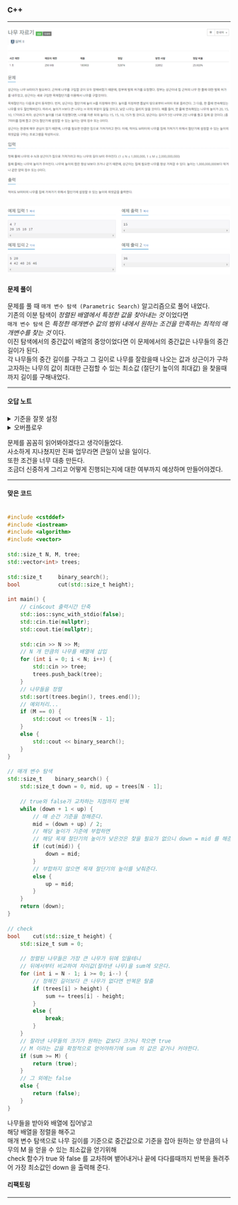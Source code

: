### C++
---

![Alt text](%EB%AC%B8%EC%A0%9C.PNG "문제")

![Alt text](%EC%98%88%EC%A0%9C.PNG "예제")

#### 문제 풀이
문제를 풀 때 `매개 변수 탐색 (Parametric Search)` 알고리즘으로 풀어 내었다.   
기존의 이분 탐색이 *정렬된 배열에서 특정한 값을 찾아내는 것* 이었다면   
`매개 변수 탐색` 은 *특정한 매개변수 값의 범위 내에서 원하는 조건을 만족하는 최적의 매개변수를 찾는 것* 이다.   
이진 탐색에서의 중간값이 배열의 중앙이었다면 이 문제에서의 중간값은 나무들의 중간 길이가 된다.   
각 나무들의 중간 길이를 구하고 그 길이로 나무를 잘랐을때 나오는 값과 상근이가 구하고자하는 나무의 값이 최대한 근접할 수 있는 최소값 (절단기 높이의 최대값) 을 찾을때까지 길이를 구해내었다.

---

#### 오답 노트
<details>
	<summary>기준을 잘못 설정</summary>

``` c++ 

#include <iostream>
#include <algorithm>
#include <array>
#include <vector>

int N, M, tree;
std::vector<int> trees;

int    parametric_search();
bool    cut(int height);

int main() {
	std::ios::sync_with_stdio(false);
	std::cin.tie(nullptr);
	std::cout.tie(nullptr);

	std::cin >> N >> M;
	for (int i = 0; i < N; i++) {
		std::cin >> tree;
		trees.push_back(tree);
	}
std::sort(trees.begin(), trees.end());
std::cout << binary_search();
}

// 매개 변수 탐색
int    parametric_search() {
	int down = 0, mid, up = trees[N - 1], result = 0;
	
	while (down + 1 < up) {
		mid = (down + up) / 2;
		if (cut(mid)) {
			up = mid;
			result = up;
		}
		else {
			down = mid;
		}
	}
	return (result);

// check
bool    cut(int height) {
	int sum = 0, cutted;
	for (int i = N - 1; i >= 0; i--) {
		if (trees[i] > height) {
			sum += trees[i] - height;
		}
		else {
			break;
		}
	}
	//조건 설정 miss
	if (sum > M) {
		return (false);
	}
	else {
		return (true);
	}
}

```   
	   
절단기 높이 기준을 최소값을 구하는 것이면 cut 함수에서 return 값 기준을 반대로 구해서 그대로 출력을 했어야했는데 엉뚱한 방향으로 구해서 추가적인 예외처리가 필요해져 버린데다 그 예외처리도 하지 않아 제대로된 답이 출력되지 않았다.
</details>

<details>
	<summary>오버플로우</summary>

``` c++

#include <iostream>
#include <algorithm>
#include <vector>

int N, M, tree;
std::vector<int> trees;

int    parametric_search();
bool    cut(int height);

int main() {
	std::ios::sync_with_stdio(false);
	std::cin.tie(nullptr);
	std::cout.tie(nullptr);
	std::cin >> N >> M;
	for (int i = 0; i < N; i++) {
		std::cin >> tree;
		trees.push_back(tree);
	}
	std::sort(trees.begin(), trees.end());
	//예외처리 추가
	if (M == 0) {
		std::cout << trees[N - 1];
	}
	else {
		std::cout << binary_search();
	}
}

// 매개 변수 탐색
int    binary_search() {
	int down = 0, mid, up = trees[N - 1];
	
	while (down + 1 < up) {
		mid = (down + up) / 2;
		if (cut(mid)) {
			down = mid;
		}
		else {
			up = mid;
		}
	}
	return (down);
}

// check
bool    cut(int height) {
	int sum = 0;
	for (int i = N - 1; i >= 0; i--) {
		if (trees[i] > height) {
			// 문제가 생기는 부분
			sum += trees[i] - height;
		}
		else {
			break;
		}
	}
	if (sum >= M) {
		return (true);
	}
	else {
		return (false);
	}
}

```

M 값이 0일경우 값이 제대로 나오지 않아 예외처리를 해 주었고 조건 설정을 간단히 바꿔주었다.   
하지만 type 설정을 제대로 하지 않아 틀리게 되었는데 문제에서 주어진 M의 조건이 20억까지 주어져서 sum 을 구하는 부분에 있어 오버플로우가 일어나게 되었다.

</details>

문제를 꼼꼼히 읽어봐야겠다고 생각이들었다.   
사소하게 지나쳤지만 진짜 업무라면 큰일이 났을 일이다.   
또한 조건을 너무 대충 만든다.   
조금더 신중하게 그리고 어떻게 진행되는지에 대한 여부까지 예상하며 만들어야겠다.

---

#### 맞은 코드

``` c++

#include <cstddef>
#include <iostream>
#include <algorithm>
#include <vector>

std::size_t N, M, tree;
std::vector<int> trees;

std::size_t		binary_search();
bool			cut(std::size_t height);

int main() {
	// cin&cout 출력시간 단축
    std::ios::sync_with_stdio(false);
	std::cin.tie(nullptr);
	std::cout.tie(nullptr);

    std::cin >> N >> M;
	// N 개 만큼의 나무를 배열에 삽입
    for (int i = 0; i < N; i++) {
        std::cin >> tree;
        trees.push_back(tree);
    }
	// 나무들을 정렬
    std::sort(trees.begin(), trees.end());
	// 예외처리...
    if (M == 0) {
        std::cout << trees[N - 1];
    }
    else {
        std::cout << binary_search();
    }
}

// 매개 변수 탐색
std::size_t    binary_search() {
    std::size_t down = 0, mid, up = trees[N - 1];
    
	// true와 false가 교차하는 지점까지 반복
    while (down + 1 < up) {
		// 매 순간 기준을 정해준다.
        mid = (down + up) / 2;
		// 해당 높이가 기준에 부합하면 
		// 해당 목재 절단기의 높이가 낮은것은 찾을 필요가 없으니 down = mid 를 해준다.
        if (cut(mid)) {
            down = mid;
        }
		// 부합하지 않으면 목재 절단기의 높이를 낮춰준다.
        else {
            up = mid;
        }
    }
    return (down);
}

// check
bool    cut(std::size_t height) {
    std::size_t sum = 0;

	// 정렬된 나무들은 가장 큰 나무가 뒤에 있을테니
	// 뒤에서부터 비교하여 차이값(잘라낸 나무)을 sum에 모은다.
    for (int i = N - 1; i >= 0; i--) {
		// 정해진 길이보다 큰 나무가 없다면 반복문 탈출
        if (trees[i] > height) {
            sum += trees[i] - height;
        }
        else {
            break;
        }
    }
	// 잘라낸 나무들의 크기가 원하는 값보다 크거나 작으면 true
	// M 이라는 값을 확정적으로 얻어야하기에 sum 의 값은 같거나 커야한다.
    if (sum >= M) {
        return (true);
    }
	// 그 외에는 false
    else {
        return (false);
    }
}

```

나무들을 받아와 배열에 집어넣고   
해당 배열을 정렬을 해주고   
매개 변수 탐색으로 나무 길이를 기준으로 중간값으로 기준을 잡아 원하는 양 만큼의 나무의 M 을 얻을 수 있는 최소값을 얻기위해   
check 함수가 true 와 false 를 교차하며 뱉어내거나 끝에 다다를때까지 반복을 돌려주어 가장 최소값인 down 을 출력해 준다.

#### 리팩토링
---